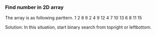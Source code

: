 ### Find number in 2D array
The array is as following parttern.
    1 2 8 9 
    2 4 9 12 
    4 7 10 13 
    6 8 11 15

Solution: In this situation, start binary search from topright or leftbottom.